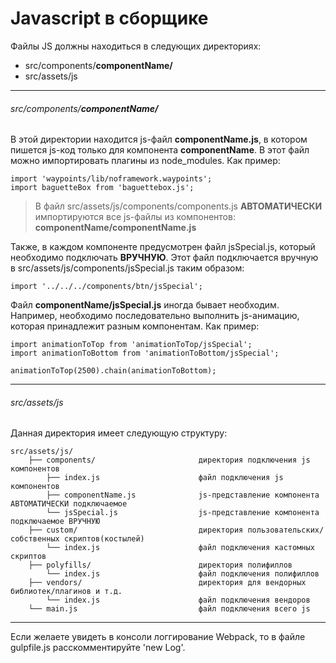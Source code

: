 # Javascript в сборщике

Файлы JS должны находиться в следующих директориях:  
- src/components/**componentName/**
- src/assets/js

---

###### src/components/**componentName/**  
В этой директории находится js-файл **componentName.js**, в котором пишется
js-код только для компонента **componentName**. В этот файл можно импортировать
плагины из node_modules. Как пример:

    import 'waypoints/lib/noframework.waypoints';
    import baguetteBox from 'baguettebox.js';

>В файл src/assets/js/components/components.js **АВТОМАТИЧЕСКИ** импортируются все js-файлы из компонентов:
**componentName/componentName.js**  

Также, в каждом компоненте предусмотрен файл jsSpecial.js, который необходимо подключать **ВРУЧНУЮ**.
Этот файл подключается вручную в src/assets/js/components/jsSpecial.js таким образом:

    import '../../../components/btn/jsSpecial';

Файл **componentName/jsSpecial.js**  иногда бывает необходим. Например, необходимо последовательно
выполнить js-анимацию, которая принадлежит разным компонентам. Как пример:

    import animationToTop from 'animationToTop/jsSpecial';
    import animationToBottom from 'animationToBottom/jsSpecial';

    animationToTop(2500).chain(animationToBottom);
    
---

###### src/assets/js  
Данная директория имеет следующую структуру:


    src/assets/js/
        ├── components/                       директория подключения js компонентов
            ├── index.js                      файл подключения js компонентов
            ├── componentName.js              js-представление компонента АВТОМАТИЧЕСКИ подключаемое
            └── jsSpecial.js                  js-представление компонента подключаемое ВРУЧНУЮ
        ├── custom/                           директория пользовательских/собственных скриптов(костылей)
            └── index.js                      файл подключения кастомных скриптов
        ├── polyfills/                        директория полифиллов
            └── index.js                      файл подключения полифиллов
        ├── vendors/                          директория для вендорных библиотек/плагинов и т.д.
            └── index.js                      файл подключения вендоров
        └── main.js                           файл подключения всего js

---

Если желаете увидеть в консоли логгирование Webpack, то в файле gulpfile.js расскомментируйте 'new Log'.
